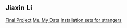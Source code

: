 ## Jiaxin Li



[Final Project](finalProject.html) 
[Me, My Data](Mydata.html) 
[Installation sets for strangers](first.html) 
